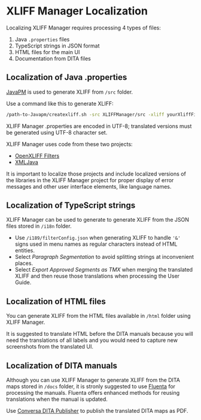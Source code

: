 # XLIFF Manager Localization

Localizing XLIFF Manager requires processing 4 types of files:

1. Java `.properties` files
2. TypeScript strings in JSON format
3. HTML files for the main UI
4. Documentation from DITA files

## Localization of Java .properties

[JavaPM](https://www.maxprograms.com/products/javapm.html) is used to generate XLIFF from `/src` folder.

Use a command like this to generate XLIFF:

```bash
/path-to-Javapm/createxliff.sh -src XLIFFManager/src -xliff yourXliffFile.xlf -srcLang en -tgtLang fr -enc UTF-8
```

XLIFF Manager .properties are encoded in UTF-8; translated versions must be generated using UTF-8 character set.

XLIFF Manager uses code from these two projects:

- [OpenXLIFF Filters](https://github.com/rmraya/OpenXLIFF)  
- [XMLJava](https://github.com/rmraya/XMLJava)

It is important to localize those projects and include localized versions of the libraries in the XLIFF Manager project for proper display of error messages and other user interface elements, like language names.

## Localization of TypeScript strings

XLIFF Manager can be used to generate to generate XLIFF from the JSON files stored in `/i18n` folder.

- Use `/i189/filterConfig.json` when generating XLIFF to handle `'&'` signs used in menu names as regular characters instead of HTML entities.
- Select *Paragraph Segmentation* to avoid splitting strings at inconvenient places.
- Select *Export Approved Segments as TMX* when merging the translated XLIFF and then reuse those translations when processing the User Guide.

## Localization of HTML files

You can generate XLIFF from the HTML files available in `/html` folder using XLIFF Manager.

It is suggested to translate HTML before the DITA manuals because you will need the translations of all labels and you would need to capture new screenshots from the translated UI.

## Localization of DITA manuals

Although you can use XLIFF Manager to generate XLIFF from the DITA maps stored in `/docs` folder, it is stronly suggested to use [Fluenta](https://www.maxprograms.com/products/fluenta.html) for processing the manuals. Fluenta offers enhanced methods for reusing translations when the manual is updated.

Use [Conversa DITA Publisher](https://www.maxprograms.com/products/conversa.html) to publish the translated DITA maps as PDF.
